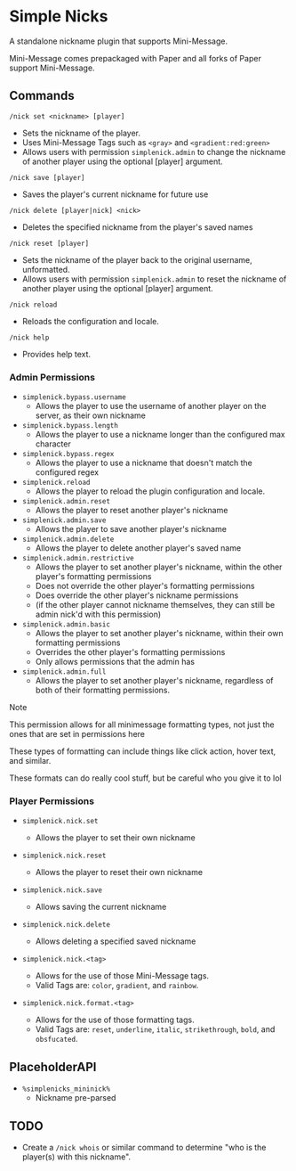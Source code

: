 # Simple Nicks

A standalone nickname plugin that supports Mini-Message.

Mini-Message comes prepackaged with Paper and all forks of Paper support Mini-Message.

## Commands

`/nick set <nickname> [player]`

- Sets the nickname of the player.
- Uses Mini-Message Tags such as `<gray>` and `<gradient:red:green>`
- Allows users with permission `simplenick.admin` to change the nickname of another player using the optional [player] argument.

`/nick save [player]`
- Saves the player's current nickname for future use

`/nick delete [player|nick] <nick>`
- Deletes the specified nickname from the player's saved names

`/nick reset [player]`

- Sets the nickname of the player back to the original username, unformatted.
- Allows users with permission `simplenick.admin` to reset the nickname of another player using the optional [player] argument.

`/nick reload` 

- Reloads the configuration and locale.

`/nick help` 

- Provides help text.

### Admin Permissions

- `simplenick.bypass.username`
  - Allows the player to use the username of another player on the server, as their own nickname
- `simplenick.bypass.length`
  - Allows the player to use a nickname longer than the configured max character
- `simplenick.bypass.regex`
  - Allows the player to use a nickname that doesn't match the configured regex
- `simplenick.reload`
  - Allows the player to reload the plugin configuration and locale.
- `simplenick.admin.reset`
  - Allows the player to reset another player's nickname
- `simplenick.admin.save`
  - Allows the player to save another player's nickname
- `simplenick.admin.delete`
  - Allows the player to delete another player's saved name
- `simplenick.admin.restrictive`
  - Allows the player to set another player's nickname, within the other player's formatting permissions
  - Does not override the other player's formatting permissions
  - Does override the other player's nickname permissions 
  - (if the other player cannot nickname themselves, they can still be admin nick'd with this permission)
- `simplenick.admin.basic`
  - Allows the player to set another player's nickname, within their own formatting permissions
  - Overrides the other player's formatting permissions
  - Only allows permissions that the admin has
- `simplenick.admin.full`
  - Allows the player to set another player's nickname, regardless of both of their formatting permissions.

> [!NOTE]
>
> This permission allows for all minimessage formatting types, not just the ones that are set in permissions here
>
> These types of formatting can include things like click action, hover text, and similar. 
>
> These formats can do really cool stuff, but be careful who you give it to lol

### Player Permissions

- `simplenick.nick.set`
  - Allows the player to set their own nickname

- `simplenick.nick.reset`
  - Allows the player to reset their own nickname

- `simplenick.nick.save`
  - Allows saving the current nickname

- `simplenick.nick.delete`
  - Allows deleting a specified saved nickname

- `simplenick.nick.<tag>`
  - Allows for the use of those Mini-Message tags.
  - Valid Tags are: `color`, `gradient`, and `rainbow`.

- `simplenick.nick.format.<tag>`
  - Allows for the use of those formatting tags.
  - Valid Tags are: `reset`, `underline`, `italic`, `strikethrough`, `bold`, and `obsfucated`.

## PlaceholderAPI
- `%simplenicks_mininick%`
  - Nickname pre-parsed

## TODO
- Create a `/nick whois` or similar command to determine "who is the player(s) with this nickname".
